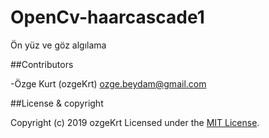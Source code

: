 # OpenCv-haarcascade1
Ön yüz ve göz algılama


##Contributors

-Özge Kurt (ozgeKrt) <ozge.beydam@gmail.com>

##License & copyright

Copyright (c) 2019 ozgeKrt
Licensed under the [MIT License](LICENSE).
